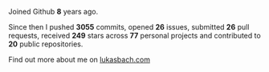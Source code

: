 Joined Github **8** years ago.

Since then I pushed **3055** commits, opened **26** issues, submitted **26** pull requests, received **249** stars across **77** personal projects and contributed to **20** public repositories.

Find out more about me on [lukasbach.com](https://lukasbach.com)
